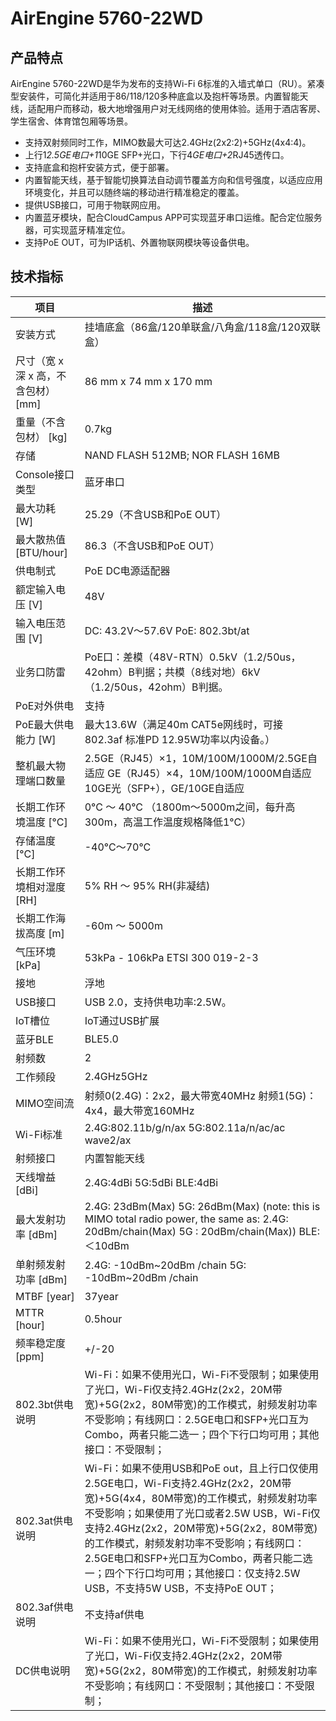 # AirEngine 5760-22WD

## 产品特点
AirEngine 5760-22WD是华为发布的支持Wi-Fi 6标准的入墙式单口（RU）。紧凑型安装件，可简化并适用于86/118/120多种底盒以及抱杆等场景。内置智能天线，适配用户而移动，极大地增强用户对无线网络的使用体验。适用于酒店客房、学生宿舍、体育馆包厢等场景。

- 支持双射频同时工作，MIMO数最大可达2.4GHz(2x2:2)+5GHz(4x4:4)。
- 上行1*2.5GE电口+1*10GE SFP+光口，下行4*GE电口+2*RJ45透传口。
- 支持底盒和抱杆安装方式，便于部署。
- 内置智能天线，基于智能切换算法自动调节覆盖方向和信号强度，以适应应用环境变化，并且可以随终端的移动进行精准稳定的覆盖。
- 提供USB接口，可用于物联网应用。
- 内置蓝牙模块，配合CloudCampus APP可实现蓝牙串口运维。配合定位服务器，可实现蓝牙精准定位。
- 支持PoE OUT，可为IP话机、外置物联网模块等设备供电。

## 技术指标
| 项目 | 描述 |
| --- | --- |
| 安装方式 | 挂墙底盒（86盒/120单联盒/八角盒/118盒/120双联盒） |
| 尺寸（宽 x 深 x 高，不含包材） [mm] | 86 mm x 74 mm x 170 mm |
| 重量（不含包材） [kg] | 0.7kg |
| 存储 | NAND FLASH 512MB; NOR FLASH 16MB |
| Console接口类型 | 蓝牙串口 |
| 最大功耗 [W] | 25.29（不含USB和PoE OUT） |
| 最大散热值 [BTU/hour] | 86.3（不含USB和PoE OUT） |
| 供电制式 | PoE DC电源适配器 |
| 额定输入电压 [V] | 48V |
| 输入电压范围 [V] | DC: 43.2V～57.6V PoE: 802.3bt/at |
| 业务口防雷 | PoE口：差模（48V-RTN）0.5kV（1.2/50us，42ohm）B判据；共模（8线对地）6kV（1.2/50us，42ohm）B判据。 |
| PoE对外供电 | 支持 |
| PoE最大供电能力 [W] | 最大13.6W（满足40m CAT5e网线时，可接802.3af 标准PD 12.95W功率以内设备。） |
| 整机最大物理端口数量 | 2.5GE（RJ45）×1，10M/100M/1000M/2.5GE自适应 GE（RJ45）×4，10M/100M/1000M自适应 10GE光（SFP+），GE/10GE自适应 |
| 长期工作环境温度 [°C] | 0°C ～ 40°C （1800m～5000m之间，每升高300m，高温工作温度规格降低1°C） |
| 存储温度 [°C] | -40°C～70°C |
| 长期工作环境相对湿度 [RH] | 5% RH ～ 95% RH(非凝结) |
| 长期工作海拔高度 [m] | -60m ～ 5000m |
| 气压环境 [kPa] | 53kPa - 106kPa ETSI 300 019-2-3 |
| 接地 | 浮地 |
| USB接口 | USB 2.0，支持供电功率:2.5W。 |
| IoT槽位 | IoT通过USB扩展 |
| 蓝牙BLE | BLE5.0 |
| 射频数 | 2 |
| 工作频段 | 2.4GHz5GHz |
| MIMO空间流 | 射频0(2.4G)：2x2，最大带宽40MHz 射频1(5G)：4x4，最大带宽160MHz |
| Wi-Fi标准 | 2.4G:802.11b/g/n/ax 5G:802.11a/n/ac/ac wave2/ax |
| 射频接口 | 内置智能天线 |
| 天线增益 [dBi] | 2.4G:4dBi 5G:5dBi BLE:4dBi |
| 最大发射功率 [dBm] | 2.4G: 23dBm(Max) 5G: 26dBm(Max) (note: this is MIMO total radio power, the same as: 2.4G: 20dBm/chain(Max) 5G : 20dBm/chain(Max)) BLE:＜10dBm |
| 单射频发射功率 [dBm] | 2.4G: -10dBm~20dBm /chain 5G: -10dBm~20dBm /chain |
| MTBF [year] | 37year |
| MTTR [hour] | 0.5hour |
| 频率稳定度 [ppm] | +/-20 |
| 802.3bt供电说明 | Wi-Fi：如果不使用光口，Wi-Fi不受限制；如果使用了光口，Wi-Fi仅支持2.4GHz(2x2，20M带宽)+5G(2x2，80M带宽)的工作模式，射频发射功率不受影响；有线网口：2.5GE电口和SFP+光口互为Combo，两者只能二选一；四个下行口均可用；其他接口：不受限制； |
| 802.3at供电说明 | Wi-Fi：如果不使用USB和PoE out，且上行口仅使用2.5GE电口，Wi-Fi支持2.4GHz(2x2，20M带宽)+5G(4x4，80M带宽)的工作模式，射频发射功率不受影响；如果使用了光口或者2.5W USB，Wi-Fi仅支持2.4GHz(2x2，20M带宽)+5G(2x2，80M带宽)的工作模式，射频发射功率不受影响；有线网口：2.5GE电口和SFP+光口互为Combo，两者只能二选一；四个下行口均可用；其他接口：仅支持2.5W USB，不支持5W USB，不支持PoE OUT； |
| 802.3af供电说明 | 不支持af供电 |
| DC供电说明 | Wi-Fi：如果不使用光口，Wi-Fi不受限制；如果使用了光口，Wi-Fi仅支持2.4GHz(2x2，20M带宽)+5G(2x2，80M带宽)的工作模式，射频发射功率不受影响；有线网口：不受限制；其他接口：不受限制； |
